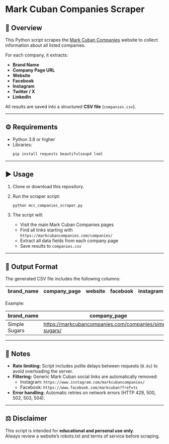 # Mark Cuban Companies Scraper

## 🧠 Overview
This Python script scrapes the [Mark Cuban Companies](https://markcubancompanies.com/) website to collect information about all listed companies.

For each company, it extracts:
- **Brand Name**
- **Company Page URL**
- **Website**
- **Facebook**
- **Instagram**
- **Twitter / X**
- **LinkedIn**

All results are saved into a structured **CSV file** (`companies.csv`).

---

## ⚙️ Requirements

- Python 3.8 or higher  
- Libraries:
  ```bash
  pip install requests beautifulsoup4 lxml
  ```

---

## ▶️ Usage

1. Clone or download this repository.
2. Run the scraper script:

   ```bash
   python mcc_companies_scraper.py
   ```

3. The script will:
   - Visit the main Mark Cuban Companies pages
   - Find all links starting with `https://markcubancompanies.com/companies/`
   - Extract all data fields from each company page
   - Save results to `companies.csv`

---

## 💾 Output Format

The generated CSV file includes the following columns:

| brand_name | company_page | website | facebook | instagram | twitter | linkedin |
|-------------|---------------|----------|-----------|------------|----------|-----------|

Example:

| brand_name | company_page | website | facebook | instagram | twitter | linkedin |
|-------------|---------------|----------|-----------|------------|----------|-----------|
| Simple Sugars | https://markcubancompanies.com/companies/simple-sugars/ | https://www.simplesugarsskincare.com/ | https://www.facebook.com/simplesugars/ | https://www.instagram.com/simplesugars/ |  |  |

---

## 🧩 Notes

- **Rate limiting:** Script includes polite delays between requests (`0.8s`) to avoid overloading the server.
- **Filtering:** Generic Mark Cuban social links are automatically removed:
  - Instagram: `https://www.instagram.com/markcubancompanies/`
  - Facebook: `https://www.facebook.com/markcuban?fref=ts`
- **Error handling:** Automatic retries on network errors (HTTP 429, 500, 502, 503, 504).

---

## ⚖️ Disclaimer

This script is intended for **educational and personal use only**.  
Always review a website’s robots.txt and terms of service before scraping.
